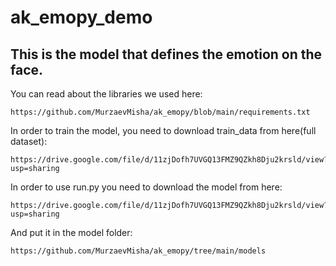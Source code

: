 # ak_emopy_demo

## This is the model that defines the emotion on the face.

You can read about the libraries we used here:

    https://github.com/MurzaevMisha/ak_emopy/blob/main/requirements.txt

In order to train the model, you need to download train_data from here(full dataset):

    https://drive.google.com/file/d/11zjDofh7UVGQ13FMZ9QZkh8Dju2krsld/view?usp=sharing

In order to use run.py you need to download the model from here:

    https://drive.google.com/file/d/11zjDofh7UVGQ13FMZ9QZkh8Dju2krsld/view?usp=sharing

And put it in the model folder:

    https://github.com/MurzaevMisha/ak_emopy/tree/main/models

